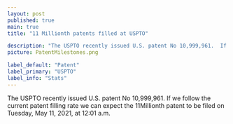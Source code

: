 ```yaml
---
layout: post
published: true
main: true
title: "11 Millionth patents filled at USPTO"

description: "The USPTO recently issued U.S. patent No 10,999,961.  If we follow the current patent filling rate we can expect the 11Millionth patent to be filed on Tuesday, May 11, 2021, at 12:01 a.m."
picture: PatentMilestones.png

label_default: "Patent" 
label_primary: "USPTO"
label_info: "Stats"
---
```

<!-- Main Container -->
The USPTO recently issued U.S. patent No 10,999,961.  If we follow the current patent filling rate we can expect the 11Millionth patent to be filed on Tuesday, May 11, 2021, at 12:01 a.m.


<!--End Main Container -->
